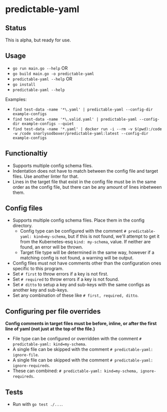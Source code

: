 # predictable-yaml

## Status
This is alpha, but ready for use.

## Usage
* `go run main.go --help` OR
* `go build main.go -o predictable-yaml`
* `predictable-yaml --help` OR
* `go install`
* `predictable-yaml --help`

Examples:
* `find test-data -name '*\.yaml' | predictable-yaml --config-dir example-configs`
* `find test-data -name '*\.valid.yaml' | predictable-yaml --config-dir example-configs --quiet`
* `find test-data -name '*.yaml' | docker run -i --rm -v $(pwd):/code -w /code snarlysodboxer/predictable-yaml:latest --config-dir example-configs`

## Functionaltiy
* Supports multiple config schema files.
* Indentation does not have to match between the config file and target files. Use another linter for that.
* Lines in the target file that exist in the config file must be in the same order as the config file, but there can be any amount of lines inbetween them.

## Config files
* Supports multiple config schema files. Place them in the config directory.
    * Config type can be configured with the comment `# predictable-yaml: kind=my-schema`, but if this is not found, we'll attempt to get it from the Kubernetes-esq `kind: my-schema`, value. If neither are found, an error will be thrown.
    * Target file type will be determined in the same way, however if a matching config is not found, a warning will be output.
* Config files must not have comments other than the configuration ones specific to this program.
* Set `# first` to throw errors if a key is not first.
* Set `# required` to throw errors if a key is not found.
* Set `# ditto` to setup a key and sub-keys with the same configs as another key and sub-keys.
* Set any combination of these like `# first, required, ditto`.

## Configuring per file overrides
__Config comments in target files must be before, inline, or after the first line of yaml (not just at the top of the file.)__
* File type can be configured or overridden with the comment `# predictable-yaml: kind=my-schema`.
* A single file can be skipped with the comment `# predictable-yaml: ignore-file`.
* A single file can be skipped with the comment `# predictable-yaml: ignore-requireds`.
* These can combined: `# predictable-yaml: kind=my-schema, ignore-requireds`.

## Tests
* Run with `go test ./...`.
